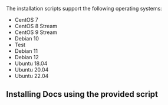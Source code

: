 The installation scripts support the following operating systems:

<!-- OS-SUPPORT-LIST-START -->
- CentOS 7
- CentOS 8 Stream
- CentOS 9 Stream
- Debian 10
- Test
- Debian 11
- Debian 12
- Ubuntu 18.04
- Ubuntu 20.04
- Ubuntu 22.04
<!-- OS-SUPPORT-LIST-END -->

## Installing Docs using the provided script

